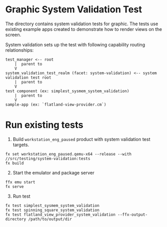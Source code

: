 # Graphic System Validation Test

The directory contains system validation tests for graphic. The tests use existing example apps created to demonstrate how to render views on the screen.

System validation sets up the test with following capability routing relationships:

```
test_manager <-- root
    |  parent to
    V
system_validation_test_realm (facet: system-validation) <-- system validation test root
    |  parent to
    V
test component (ex: simplest_sysmem_system_validation)
    |  parent to
    V
sample-app (ex: `flatland-view-provider.cm`)
```

# Run existing tests

1. Build `workstation_eng_paused` product with system validation test targets.

```
fx set workstation_eng_paused.qemu-x64 --release --with //src/testing/system-validation:tests
fx build
```

2. Start the emulator and package server

```
ffx emu start
fx serve
```

3. Run test

```
fx test simplest_sysmem_system_validation
fx test spinning_square_system_validation
fx test flatland_view_provider_system_validation --ffx-output-directory /path/to/output/dir
```
